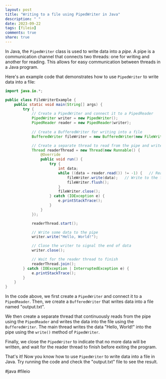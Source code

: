 ```yaml
---
layout: post
title: "Writing to a file using PipedWriter in Java"
description: " "
date: 2023-09-22
tags: [fileio]
comments: true
share: true
---
```


In Java, the `PipedWriter` class is used to write data into a *pipe*. A pipe is a communication channel that connects two threads: one for writing and another for reading. This allows for easy communication between threads in a Java program.

Here's an example code that demonstrates how to use `PipedWriter` to write data into a file:

```java
import java.io.*;

public class FileWriterExample {
    public static void main(String[] args) {
        try {
            // Create a PipedWriter and connect it to a PipedReader
            PipedWriter writer = new PipedWriter();
            PipedReader reader = new PipedReader(writer);
            
            // Create a BufferedWriter for writing into a file
            BufferedWriter fileWriter = new BufferedWriter(new FileWriter("output.txt"));

            // Create a separate thread to read from the pipe and write to the file
            Thread readerThread = new Thread(new Runnable() {
                @Override
                public void run() {
                    try {
                        int data;
                        while ((data = reader.read()) != -1) {   // Read from the pipe
                            fileWriter.write(data);   // Write to the file
                            fileWriter.flush();
                        }
                        fileWriter.close();
                    } catch (IOException e) {
                        e.printStackTrace();
                    }
                }
            });

            readerThread.start();

            // Write some data to the pipe
            writer.write("Hello, World!");

            // Close the writer to signal the end of data
            writer.close();

            // Wait for the reader thread to finish
            readerThread.join();
        } catch (IOException | InterruptedException e) {
            e.printStackTrace();
        }
    }
}
```

In the code above, we first create a `PipedWriter` and connect it to a `PipedReader`. Then, we create a `BufferedWriter` that writes data into a file named "output.txt". 

We then create a separate thread that continuously reads from the pipe using the `PipedReader` and writes the data into the file using the `BufferedWriter`. The main thread writes the data "Hello, World!" into the pipe using the `write()` method of `PipedWriter`.

Finally, we close the `PipedWriter` to indicate that no more data will be written, and wait for the reader thread to finish before exiting the program.

That's it! Now you know how to use `PipedWriter` to write data into a file in Java. Try running the code and check the "output.txt" file to see the result.

#java #fileio